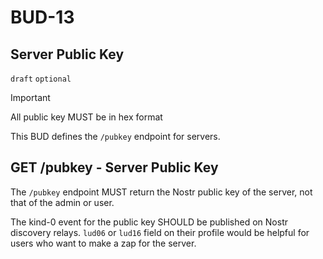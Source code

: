# BUD-13

## Server Public Key

`draft` `optional`

> [!IMPORTANT] 
> All public key MUST be in hex format

This BUD defines the `/pubkey` endpoint for servers.

## GET /pubkey - Server Public Key

The `/pubkey` endpoint MUST return the Nostr public key of the server, not that of the admin or user.

The kind-0 event for the public key SHOULD be published on Nostr discovery relays. `lud06` or `lud16` field on their profile would be helpful for users who want to make a zap for the server.
